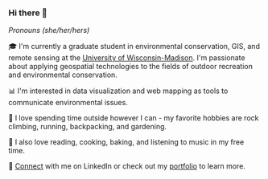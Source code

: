 ### Hi there 👋

*Pronouns (she/her/hers)*

🎓 I'm currently a graduate student in environmental conservation, GIS, and remote sensing at the [University of Wisconsin-Madison](https://nelson.wisc.edu/graduate/professional-programs/environmental-observation-and-informatics/). I'm passionate about applying geospatial technologies to the fields of outdoor recreation and environmental conservation.

📊 I'm interested in data visualization and web mapping as tools to communicate environmental issues.

🌲 I love spending time outside however I can - my favorite hobbies are rock climbing, running, backpacking, and gardening.

📕 I also love reading, cooking, baking, and listening to music in my free time.

🤝 [Connect](https://www.linkedin.com/in/kathryn-bernard-692203132/) with me on LinkedIn or check out my [portfolio](https://kathrynrbernard.github.io/portfolio/) to learn more.
